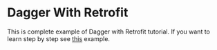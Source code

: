 # Dagger With Retrofit

This is complete example of Dagger with Retrofit tutorial. If you want to learn step by step see [this](http://codinginfinite.com/dagger-retrofit/) example. 


